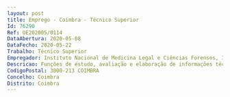 ```yaml
--- 
layout: post
title: Emprego - Coimbra - Técnico Superior
Id: 76290
Ref: OE202005/0114
DataAbertura: 2020-05-08
DataFecho: 2020-05-22
Trabalho: Técnico Superior
Empregador: Instituto Nacional de Medicina Legal e Ciências Forenses, I.P.
Descricao: Funções de estudo, avaliação e elaboração de informações técnicas que fundamentem e preparem as decisões, na área dos recursos humanos, no âmbito das competências elencadas no artigo 3º dos Estatutos do INMLCF, I.P..
CodigoPostal: 3000-213 COIMBRA
Concelho: Coimbra
Distrito: Coimbra
--- 
```

